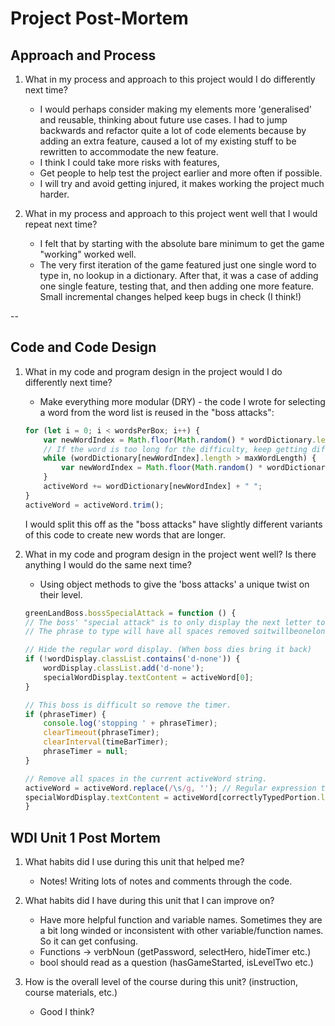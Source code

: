 # Project Post-Mortem

## Approach and Process

1. What in my process and approach to this project would I do differently next time?
    * I would perhaps consider making my elements more 'generalised' and reusable, thinking about future use cases. I had to jump backwards and refactor quite a lot of code elements because by adding an extra feature, caused a lot of my existing stuff to be rewritten to accommodate the new feature.
    * I think I could take more risks with features, 
    * Get people to help test the project earlier and more often if possible.
    * I will try and avoid getting injured, it makes working the project much harder.

1. What in my process and approach to this project went well that I would repeat next time?
    * I felt that by starting with the absolute bare minimum to get the game "working" worked well.
    * The very first iteration of the game featured just one single word to type in, no lookup in a dictionary. After that, it was a case of adding one single feature, testing that, and then adding one more feature. Small incremental changes helped keep bugs in check (I think!)

--

## Code and Code Design

1. What in my code and program design in the project would I do differently next time?
    * Make everything more modular (DRY) - the code I wrote for selecting a word from the word list is reused in the "boss attacks":
    ```js
    for (let i = 0; i < wordsPerBox; i++) {
        var newWordIndex = Math.floor(Math.random() * wordDictionary.length);
        // If the word is too long for the difficulty, keep getting different words until it is short enough.
        while (wordDictionary[newWordIndex].length > maxWordLength) {
            var newWordIndex = Math.floor(Math.random() * wordDictionary.length);
        }
        activeWord += wordDictionary[newWordIndex] + " ";
    }
    activeWord = activeWord.trim();
    ```
    I would split this off as the "boss attacks" have slightly different variants of this code to create new words that are longer.

1. What in my code and program design in the project went well? Is there anything I would do the same next time?
    * Using object methods to give the 'boss attacks' a unique twist on their level.
    ```js
    greenLandBoss.bossSpecialAttack = function () {
    // The boss' "special attack" is to only display the next letter to type.
    // The phrase to type will have all spaces removed soitwillbeonelongword.

    // Hide the regular word display. (When boss dies bring it back)
    if (!wordDisplay.classList.contains('d-none')) {
        wordDisplay.classList.add('d-none');
        specialWordDisplay.textContent = activeWord[0];
    }

    // This boss is difficult so remove the timer.
    if (phraseTimer) {
        console.log('stopping ' + phraseTimer);
        clearTimeout(phraseTimer);
        clearInterval(timeBarTimer);
        phraseTimer = null;
    }

    // Remove all spaces in the current activeWord string.
    activeWord = activeWord.replace(/\s/g, ''); // Regular expression to remove all white space.
    specialWordDisplay.textContent = activeWord[correctlyTypedPortion.length];
    }

## WDI Unit 1 Post Mortem
1. What habits did I use during this unit that helped me?
    * Notes! Writing lots of notes and comments through the code.

2. What habits did I have during this unit that I can improve on?
    * Have more helpful function and variable names. Sometimes they are a bit long winded or inconsistent with other variable/function names. So it can get confusing.
    * Functions -> verbNoun (getPassword, selectHero, hideTimer etc.)
    * bool should read as a question (hasGameStarted, isLevelTwo etc.)

3. How is the overall level of the course during this unit? (instruction, course materials, etc.)
    * Good I think?